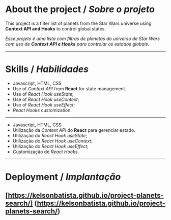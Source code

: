 # About the project / *Sobre o projeto*

This project is a filter list of planets from the Star Wars universe using **Context API and Hooks** to control global states.

*Esse projeto é uma lista com filtros de planetas do universo de Star Wars com uso de **Context API e Hooks** para controlar os estados globais.*

---
# Skills / *Habilidades*

  - Javascript, HTML, CSS
  - Use of _Context API_ from **React** for state management.
  - Use of _React Hook useState_;
  - Use of _React Hook useContext_;
  - Use of _React Hook useEffect_;
  - _React Hooks_ customization.

---

  - Javascript, HTML, CSS
  - Utilização da _Context API_ do **React** para gerenciar estado.
  - Utilização do _React Hook useState_;
  - Utilização do _React Hook useContext_;
  - Utilização do _React Hook useEffect_;
  - Customização de _React Hooks_.

---
# Deployment / *Implantação*

## [https://kelsonbatista.github.io/project-planets-search/] (https://kelsonbatista.github.io/project-planets-search/)


